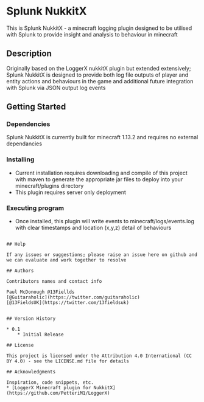 # Splunk NukkitX

This is Splunk NukkitX - a minecraft logging plugin designed to be utilised with Splunk to provide insight and analysis to behaviour in minecraft


## Description

Originally based on the LoggerX nukkitX plugin but extended extensively; Splunk NukkitX is designed to provide both log file outputs of player and entity actions and behaviours in the game and additional future integration with Splunk via JSON output log events

## Getting Started

### Dependencies

Splunk NukkitX is currently built for minecraft 1.13.2 and requires no external dependancies

### Installing

* Current installation requires downloading and compile of this project with maven to generate the appropriate jar files to deploy into your minecraft/plugins directory
* This plugin requires server only deployment

### Executing program

* Once installed, this plugin will write events to minecraft/logs/events.log with clear timestamps and location (x,y,z) detail of behaviours
```

## Help

If any issues or suggestions; please raise an issue here on github and we can evaluate and work together to resolve

## Authors

Contributors names and contact info

Paul McDonough @13Fiellds
[@Guitaraholic](https://twitter.com/guitaraholic)
[@13FieldsUK](https://twitter.com/13fieldsuk)


## Version History

* 0.1
    * Initial Release

## License

This project is licensed under the Attribution 4.0 International (CC BY 4.0) - see the LICENSE.md file for details

## Acknowledgments

Inspiration, code snippets, etc.
* [LoggerX Minecraft plugin for NukkitX](https://github.com/PetteriM1/LoggerX)

